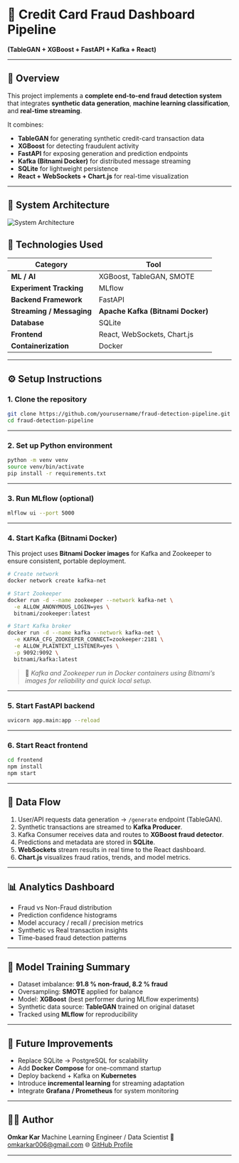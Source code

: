
# 🧠 Credit Card Fraud Dashboard Pipeline

**(TableGAN + XGBoost + FastAPI + Kafka + React)**

---

## 🚀 Overview

This project implements a **complete end-to-end fraud detection system** that integrates **synthetic data generation**, **machine learning classification**, and **real-time streaming**.

It combines:

* **TableGAN** for generating synthetic credit-card transaction data
* **XGBoost** for detecting fraudulent activity
* **FastAPI** for exposing generation and prediction endpoints
* **Kafka (Bitnami Docker)** for distributed message streaming
* **SQLite** for lightweight persistence
* **React + WebSockets + Chart.js** for real-time visualization

---

## 🧩 System Architecture

![System Architecture](https://github.com/user-attachments/assets/30d9e29e-a5a0-41c7-8db3-d132b28108c8)


## 🧰 Technologies Used

| Category                  | Tool                              |
| ------------------------- | --------------------------------- |
| **ML / AI**               | XGBoost, TableGAN, SMOTE          |
| **Experiment Tracking**   | MLflow                            |
| **Backend Framework**     | FastAPI                           |
| **Streaming / Messaging** | **Apache Kafka (Bitnami Docker)** |
| **Database**              | SQLite                            |
| **Frontend**              | React, WebSockets, Chart.js       |
| **Containerization**      | Docker                            |

---

## ⚙️ Setup Instructions

### 1. Clone the repository

```bash
git clone https://github.com/yourusername/fraud-detection-pipeline.git
cd fraud-detection-pipeline
```

---

### 2. Set up Python environment

```bash
python -m venv venv
source venv/bin/activate
pip install -r requirements.txt
```

---

### 3. Run MLflow (optional)

```bash
mlflow ui --port 5000
```

---

### 4. Start Kafka (Bitnami Docker)

This project uses **Bitnami Docker images** for Kafka and Zookeeper to ensure consistent, portable deployment.

```bash
# Create network
docker network create kafka-net

# Start Zookeeper
docker run -d --name zookeeper --network kafka-net \
  -e ALLOW_ANONYMOUS_LOGIN=yes \
  bitnami/zookeeper:latest

# Start Kafka broker
docker run -d --name kafka --network kafka-net \
  -e KAFKA_CFG_ZOOKEEPER_CONNECT=zookeeper:2181 \
  -e ALLOW_PLAINTEXT_LISTENER=yes \
  -p 9092:9092 \
  bitnami/kafka:latest
```

> 🧩 *Kafka and Zookeeper run in Docker containers using Bitnami’s images for reliability and quick local setup.*

---

### 5. Start FastAPI backend

```bash
uvicorn app.main:app --reload
```

---

### 6. Start React frontend

```bash
cd frontend
npm install
npm start
```

---

## 🔄 Data Flow

1. User/API requests data generation → `/generate` endpoint (TableGAN).
2. Synthetic transactions are streamed to **Kafka Producer**.
3. Kafka Consumer receives data and routes to **XGBoost fraud detector**.
4. Predictions and metadata are stored in **SQLite**.
5. **WebSockets** stream results in real time to the React dashboard.
6. **Chart.js** visualizes fraud ratios, trends, and model metrics.

---

## 📊 Analytics Dashboard

* Fraud vs Non-Fraud distribution
* Prediction confidence histograms
* Model accuracy / recall / precision metrics
* Synthetic vs Real transaction insights
* Time-based fraud detection patterns

---

## 🧠 Model Training Summary

* Dataset imbalance: **91.8 % non-fraud, 8.2 % fraud**
* Oversampling: **SMOTE** applied for balance
* Model: **XGBoost** (best performer during MLflow experiments)
* Synthetic data source: **TableGAN** trained on original dataset
* Tracked using **MLflow** for reproducibility

---

## 🧩 Future Improvements

* Replace SQLite → PostgreSQL for scalability
* Add **Docker Compose** for one-command startup
* Deploy backend + Kafka on **Kubernetes**
* Introduce **incremental learning** for streaming adaptation
* Integrate **Grafana / Prometheus** for system monitoring

---

## 🧑‍💻 Author

**Omkar Kar**
Machine Learning Engineer / Data Scientist
📧 [omkarkar006@gmail.com](mailto:omkarkar006@gmail.com)
🌐 [GitHub Profile](https://github.com/justmalto)

---
